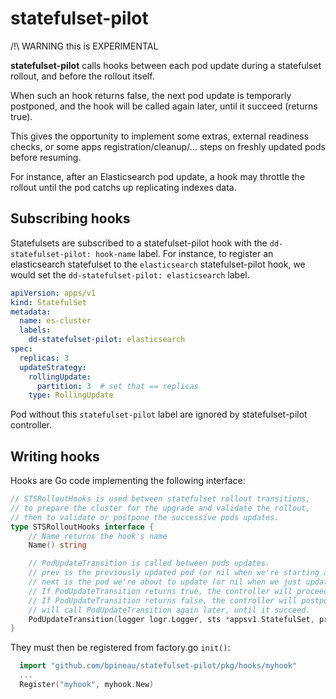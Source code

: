 # statefulset-pilot

/!\ WARNING this is EXPERIMENTAL

**statefulset-pilot** calls hooks between each pod update during a statefulset rollout, and before the rollout itself.

When such an hook returns false, the next pod update is temporarly postponed,
and the hook will be called again later, until it succeed (returns true).

This gives the opportunity to implement some extras, external readiness checks,
or some apps registration/cleanup/... steps on freshly updated pods before resuming.

For instance, after an Elasticsearch pod update, a hook may throttle the rollout until the pod
catchs up replicating indexes data.


## Subscribing hooks

Statefulsets are subscribed to a statefulset-pilot hook with  the `dd-statefulset-pilot: hook-name` label.
For instance, to register an elasticsearch statefulset to the `elasticsearch` statefulset-pilot hook,
we would set the `dd-statefulset-pilot: elasticsearch` label.

```yaml
apiVersion: apps/v1
kind: StatefulSet
metadata:
  name: es-cluster
  labels:
    dd-statefulset-pilot: elasticsearch
spec:
  replicas: 3
  updateStrategy:
    rollingUpdate:
      partition: 3  # set that == replicas
    type: RollingUpdate
```

Pod without this `statefulset-pilot` label are ignored by statefulset-pilot controller.


## Writing hooks

Hooks are Go code implementing the following interface:


```Go
// STSRolloutHooks is used between statefulset rollout transitions,
// to prepare the cluster for the upgrade and validate the rollout,
// then to validate or postpone the successive pods updates.
type STSRolloutHooks interface {
	// Name returns the hook's name
	Name() string

	// PodUpdateTransition is called between pods updates.
	// prev is the previously updated pod (or nil when we're starting a new rollout).
	// next is the pod we're about to update (or nil when we just updated the last pod).
	// If PodUpdateTransition returns true, the controller will proceed updating the next pod.
	// If PodUpdateTransition returns false, the controller will postpone the update, and
	// will call PodUpdateTransition again later, until it succeed.
	PodUpdateTransition(logger logr.Logger, sts *appsv1.StatefulSet, prev, next *v1.Pod) bool
}
```

They must then be registered from factory.go `init()`:
```Go
  import "github.com/bpineau/statefulset-pilot/pkg/hooks/myhook"
  ...
  Register("myhook", myhook.New)
```

